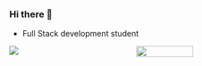 ### Hi there 👋

- Full Stack development student



<div style="display: flex; flex-direction: row; align-items: flex-start; justify-content: flex-start;">
  <div style="width:45%;">
    <img class="img" src="https://skillicons.dev/icons?i=js,html,css,react,nodejs,java,spring,docker,kotlin,tailwindcss&perline=6">
  </div>
 <img class="img" style="height: auto; width: 45%;" src="https://github-readme-stats.vercel.app/api?username=RhysDevalckeneer2" />
</div>

<!--
**RhysDevalckeneer2/RhysDevalckeneer2** is a ✨ _special_ ✨ repository because its `README.md` (this file) appears on your GitHub profile.

Here are some ideas to get you started:

- 🔭 I’m currently working on ...
- 🌱 I’m currently learning ...
- 👯 I’m looking to collaborate on ...
- 🤔 I’m looking for help with ...
- 💬 Ask me about ...
- 📫 How to reach me: ...
- 😄 Pronouns: ...
- ⚡ Fun fact: ...
-->
